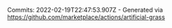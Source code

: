 Commits: 2022-02-19T22:47:53.907Z - Generated via https://github.com/marketplace/actions/artificial-grass
<br>
